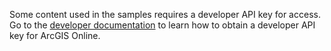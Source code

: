 ﻿Some content used in the samples requires a developer API key for access. Go to the [developer documentation](https://links.esri.com/arcgis-runtime-security-auth) to learn how to obtain a developer API key for ArcGIS Online.